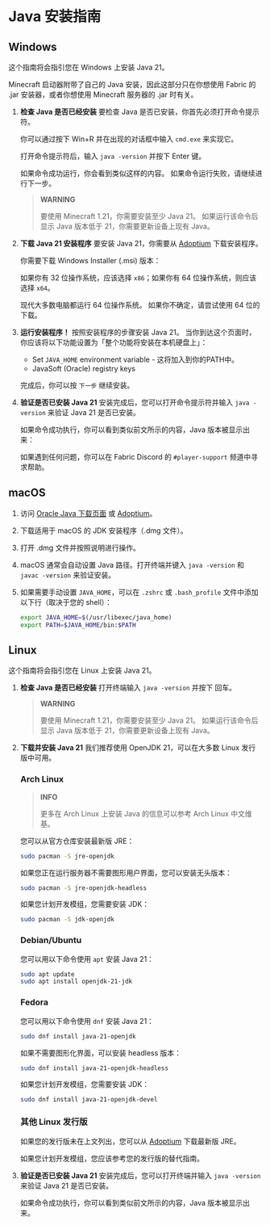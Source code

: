 # Java 安装指南

## Windows

这个指南将会指引您在 Windows 上安装 Java 21。

Minecraft 启动器附带了自己的 Java 安装，因此这部分只在你想使用 Fabric 的 .jar 安装器，或者你想使用 Minecraft 服务器的 .jar 时有关。

1. **检查 Java 是否已经安装**
   要检查 Java 是否已安装，你首先必须打开命令提示符。

   你可以通过按下 Win+R 并在出现的对话框中输入 `cmd.exe` 来实现它。

   <!-- 图片：Windows运行对话框中的「cmd.exe」 -->

   打开命令提示符后，输入 `java -version` 并按下 Enter 键。

   如果命令成功运行，你会看到类似这样的内容。 如果命令运行失败，请继续进行下一步。

   <!-- 图片：命令提示符中输入了「java -version」 -->

   > **WARNING**
   >
   > 要使用 Minecraft 1.21，你需要安装至少 Java 21。 如果运行该命令后显示 Java 版本低于 21，你需要更新设备上现有 Java。

2. **下载 Java 21 安装程序**
   要安装 Java 21，你需要从 [Adoptium](https://adoptium.net/) 下载安装程序。

   你需要下载 Windows Installer (.msi) 版本：

   <!-- 图片：Adoptium 下载页面，使用了 Windows 安装程序 (.msi) -->

   如果你有 32 位操作系统，应该选择 `x86`；如果你有 64 位操作系统，则应该选择 `x64`。

   现代大多数电脑都运行 64 位操作系统。 如果你不确定，请尝试使用 64 位的下载。

3. **运行安装程序！**
   按照安装程序的步骤安装 Java 21。 当你到达这个页面时，你应该将以下功能设置为「整个功能将安装在本机硬盘上」：

   * Set `JAVA_HOME` environment variable - 这将加入到你的PATH中。
   * JavaSoft (Oracle) registry keys

   <!-- 图片：Java 21 安装程序，具有「Set JAVAHOME variable」和「JavaSoft (Oracle) registry keys」 -->

   完成后，你可以按 `下一步` 继续安装。

4. **验证是否已安装 Java 21**
   安装完成后，您可以打开命令提示符并输入 `java -version` 来验证 Java 21 是否已安装。

   如果命令成功执行，你可以看到类似前文所示的内容，Java 版本被显示出来：

   <!-- 图片：命令提示符中输入了「java -version」 -->

   如果遇到任何问题，你可以在 Fabric Discord 的 `#player-support` 频道中寻求帮助。

## macOS

1. 访问 [Oracle Java 下载页面](https://www.oracle.com/java/technologies/javase-jdk17-downloads.html) 或 [Adoptium](https://adoptium.net/)。
2. 下载适用于 macOS 的 JDK 安装程序（.dmg 文件）。
3. 打开 .dmg 文件并按照说明进行操作。
4. macOS 通常会自动设置 Java 路径。打开终端并键入 `java -version` 和 `javac -version` 来验证安装。
5. 如果需要手动设置 `JAVA_HOME`，可以在 `.zshrc` 或 `.bash_profile` 文件中添加以下行（取决于您的 shell）：

    ```bash
    export JAVA_HOME=$(/usr/libexec/java_home)
    export PATH=$JAVA_HOME/bin:$PATH
    ```

## Linux

这个指南将会指引您在 Linux 上安装 Java 21。

1. **检查 Java 是否已经安装**
   打开终端输入 `java -version` 并按下 回车。

   <!-- 图片：输入 "java -version" 的终端 -->

   > **WARNING**
   >
   > 要使用 Minecraft 1.21，你需要安装至少 Java 21。 如果运行该命令后显示 Java 版本低于 21，你需要更新设备上现有 Java。

2. **下载并安装 Java 21**
   我们推荐使用 OpenJDK 21，可以在大多数 Linux 发行版中可用。

   ### Arch Linux

   > **INFO**
   >
   > 更多在 Arch Linux 上安装 Java 的信息可以参考 Arch Linux 中文维基。

   您可以从官方仓库安装最新版 JRE：

   ```bash
   sudo pacman -S jre-openjdk
   ```

   如果您正在运行服务器不需要图形用户界面，您可以安装无头版本：

   ```bash
   sudo pacman -S jre-openjdk-headless
   ```

   如果您计划开发模组，您需要安装 JDK：

   ```bash
   sudo pacman -S jdk-openjdk
   ```

   ### Debian/Ubuntu

   您可以用以下命令使用 `apt` 安装 Java 21：

   ```bash
   sudo apt update
   sudo apt install openjdk-21-jdk
   ```

   ### Fedora

   您可以用以下命令使用 `dnf` 安装 Java 21：

   ```bash
   sudo dnf install java-21-openjdk
   ```

   如果不需要图形化界面，可以安装 headless 版本：

   ```bash
   sudo dnf install java-21-openjdk-headless
   ```

   如果您计划开发模组，您需要安装 JDK：

   ```bash
   sudo dnf install java-21-openjdk-devel
   ```

   ### 其他 Linux 发行版

   如果您的发行版未在上文列出，您可以从 [Adoptium](https://adoptium.net/) 下载最新版 JRE。

   如果您计划开发模组，您应该参考您的发行版的替代指南。

3. **验证是否已安装 Java 21**
   安装完成后，您可以打开终端并输入 `java -version` 来验证 Java 21 是否已安装。

   如果命令成功执行，你可以看到类似前文所示的内容，Java 版本被显示出来。
   <!-- 图片：命令提示符中输入了「java -version」 -->
